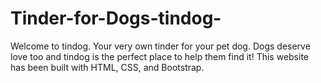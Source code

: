 # Tinder-for-Dogs-tindog-
Welcome to tindog. Your very own tinder for your pet dog. Dogs deserve love too and tindog is the perfect place to help them find it!
This website has been built with HTML, CSS, and Bootstrap.
